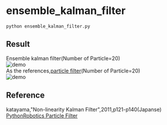 # ensemble_kalman_filter  
~~~
python ensemble_kalman_filter.py
~~~
## Result  
Ensemble kalman filter(Number of Particle=20)   
![demo](https://github.com/rsasaki0109/ensemble_kalman_filter/blob/master/enkf_particles20.gif)  
As the references,[particle filter](https://github.com/AtsushiSakai/PythonRobotics/tree/master/Localization/particle_filter)(Number of Particle=20)    
![demo](https://github.com/rsasaki0109/ensemble_kalman_filter/blob/master/pf_particles20.gif) 
## Reference  
katayama,"Non-linearity Kalman Filter",2011,p121-p140(Japanse)  
[PythonRobotics Particle Filter](https://github.com/AtsushiSakai/PythonRobotics/tree/master/Localization/particle_filter)  

